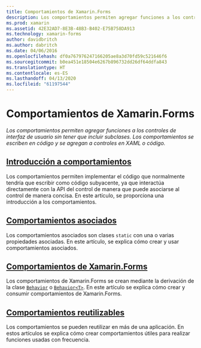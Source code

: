 ```yaml
---
title: Comportamientos de Xamarin.Forms
description: Los comportamientos permiten agregar funciones a los controles de interfaz de usuario sin tener que incluir subclases. Los comportamientos se escriben en código y se agregan a controles en XAML o código.
ms.prod: xamarin
ms.assetid: 42E32AD7-8E3B-48B3-B402-E75B758DA913
ms.technology: xamarin-forms
author: davidbritch
ms.author: dabritch
ms.date: 04/06/2016
ms.openlocfilehash: df0a767976247166205ae8a3d70fd59c521646f6
ms.sourcegitcommit: b0ea451e18504e6267b896732dd26df64ddfa843
ms.translationtype: HT
ms.contentlocale: es-ES
ms.lasthandoff: 04/13/2020
ms.locfileid: "61197544"
---
```

# <a name="xamarinforms-behaviors"></a>Comportamientos de Xamarin.Forms

_Los comportamientos permiten agregar funciones a los controles de interfaz de usuario sin tener que incluir subclases. Los comportamientos se escriben en código y se agregan a controles en XAML o código._

## <a name="introduction-to-behaviors"></a>[Introducción a comportamientos](introduction.md)

Los comportamientos permiten implementar el código que normalmente tendría que escribir como código subyacente, ya que interactúa directamente con la API del control de manera que puede asociarse al control de manera concisa. En este artículo, se proporciona una introducción a los comportamientos.

## <a name="attached-behaviors"></a>[Comportamientos asociados](attached.md)

Los comportamientos asociados son clases `static` con una o varias propiedades asociadas. En este artículo, se explica cómo crear y usar comportamientos asociados.

## <a name="xamarinforms-behaviors"></a>[Comportamientos de Xamarin.Forms](creating.md)

Los comportamientos de Xamarin.Forms se crean mediante la derivación de la clase [`Behavior`](xref:Xamarin.Forms.Behavior) o [`Behavior<T>`](xref:Xamarin.Forms.Behavior`1). En este artículo se explica cómo crear y consumir comportamientos de Xamarin.Forms.

## <a name="reusable-behaviors"></a>[Comportamientos reutilizables](reusable/index.md)

Los comportamientos se pueden reutilizar en más de una aplicación. En estos artículos se explica cómo crear comportamientos útiles para realizar funciones usadas con frecuencia.
